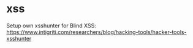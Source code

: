 # xss

Setup own xsshunter for Blind XSS: https://www.intigriti.com/researchers/blog/hacking-tools/hacker-tools-xsshunter
